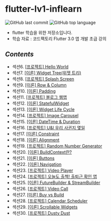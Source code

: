 # flutter-lv1-inflearn


![GitHub last commit](https://img.shields.io/github/last-commit/ichanguk/flutter-lv1-inflearn?style=flat-square) ![GitHub top language](https://img.shields.io/github/languages/top/ichanguk/flutter-lv1-inflearn?color=orange&logo=java&style=flat-square)


- flutter 학습을 위한 저장소입니다.
- 학습 자료 : 코드팩토리 Flutter 3.0 앱 개발 초급 강의

## *Contents*

- 섹션6. [\[프로젝트\] Hello World](https://github.com/ichanguk/flutter-lv1-inflearn/tree/main/hello_world)
- 섹션7. [\[이론\] Widget Tree(위젯 트리)](https://github.com/ichanguk/flutter-lv1-inflearn/tree/main/Widget_Tree)
- 섹션8. [\[프로젝트\] Splash Screen](https://github.com/ichanguk/flutter-lv1-inflearn/tree/main/splash_screen)
- 섹션9. [\[이론\] Row & Column](https://github.com/ichanguk/flutter-lv1-inflearn/tree/main/row_and_column)
- 섹션10. [\[이론\] Padding](https://github.com/ichanguk/flutter-lv1-inflearn/tree/main/padding)
- 섹션11. [\[프로젝트\] 블로그 웹앱](https://github.com/ichanguk/flutter-lv1-inflearn/tree/main/web_view)
- 섹션12. [\[이론\] StatefulWidget](https://github.com/ichanguk/flutter-lv1-inflearn/tree/main/stateful_widget)
- 섹션13. [\[이론\] Widget Life Cycle](https://github.com/ichanguk/flutter-lv1-inflearn/tree/main/widget_lifecycle)
- 섹션14. [\[프로젝트\] Image Carousel](https://github.com/ichanguk/flutter-lv1-inflearn/tree/main/image_carousel)
- 섹션15. [\[이론\] DateTime & Duration](https://github.com/ichanguk/flutter-lv1-inflearn/tree/main/datetime_and_duration)
- 섹션16. [\[프로젝트\] U&I 우리 사귄지 몇일](https://github.com/ichanguk/flutter-lv1-inflearn/tree/main/u_and_i)
- 섹션17. [\[이론\] Constraint](https://github.com/ichanguk/flutter-lv1-inflearn/tree/main/constraints)
- 섹션18. [\[이론\] Alignment](https://github.com/ichanguk/flutter-lv1-inflearn/tree/main/alignment)
- 섹션19. [\[프로젝트\] Random Number Generator](https://github.com/ichanguk/flutter-lv1-inflearn/tree/main/random_number_generator)
- 섹션20. [\[이론\] BuildContext란?](https://github.com/ichanguk/flutter-lv1-inflearn/tree/main/build_context)
- 섹션21. [\[이론\] Buttons](https://github.com/ichanguk/flutter-lv1-inflearn/tree/main/buttons)
- 섹션22. [\[이론\] Navigation](https://github.com/ichanguk/flutter-lv1-inflearn/tree/main/navigation)
- 섹션23. [\[프로젝트\] Video Player](https://github.com/ichanguk/flutter-lv1-inflearn/tree/main/vid_player)
- 섹션24. [\[프로젝트\] 오늘도 출첵! 출퇴근 확인 앱](https://github.com/ichanguk/flutter-lv1-inflearn/tree/main/chool_check)
- 섹션25. [\[이론\] FutureBuilder & StreamBuilder](https://github.com/ichanguk/flutter-lv1-inflearn/tree/main/future_builder_and_stream_builder)
- 섹션26. [\[프로젝트\] Video Call](https://github.com/ichanguk/flutter-lv1-inflearn/tree/main/video_call)
- 섹션27. [\[이론\] Buy vs Build](https://github.com/ichanguk/flutter-lv1-inflearn/tree/main/buy_vs_build)
- 섹션28. [\[프로젝트\] Calendar Scheduler](https://github.com/ichanguk/flutter-lv1-inflearn/tree/main/calendar_scheduler)
- 섹션29. [\[이론\] Scrollable Widgets](https://github.com/ichanguk/flutter-lv1-inflearn/tree/main/scrollable_widgets)
- 섹션30. [\[프로젝트\] Dusty Dust](https://github.com/ichanguk/flutter-lv1-inflearn/tree/main/dusty_dust)
